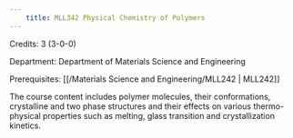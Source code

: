 ```yaml
---
    title: MLL342 Physical Chemistry of Polymers
---
```

Credits: 3 (3-0-0)

Department: Department of Materials Science and Engineering

Prerequisites: [[/Materials Science and Engineering/MLL242 | MLL242]]

The course content includes polymer molecules, their conformations, crystalline and two phase structures and their effects on various thermo- physical properties such as melting, glass transition and crystallization kinetics.